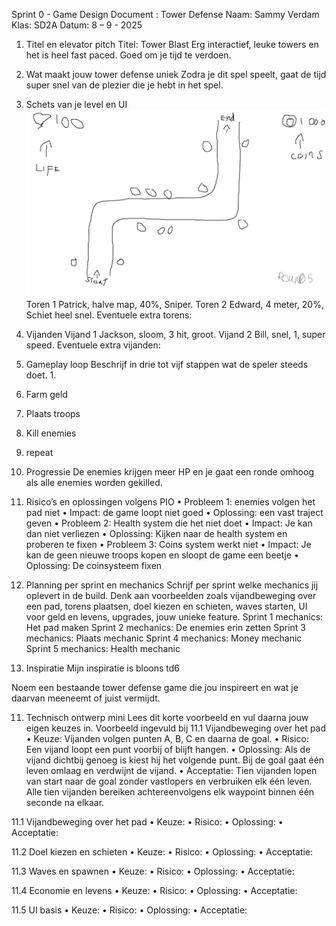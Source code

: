 Sprint 0 - Game Design Document : Tower Defense
Naam: Sammy Verdam
Klas: SD2A
Datum: 8 – 9 - 2025
1. Titel en elevator pitch
Titel: Tower Blast
Erg interactief, leuke towers en het is heel fast paced. Goed om je tijd te verdoen.

2. Wat maakt jouw tower defense uniek
Zodra je dit spel speelt, gaat de tijd super snel van de plezier die je hebt in het spel.

3. Schets van je level en UI
![Schets](https://github.com/Ymmas1968/Tower-Defense/blob/main/Schets.png)
Toren 1 Patrick, halve map, 40%, Sniper.
Toren 2 Edward, 4 meter, 20%, Schiet heel snel.
Eventuele extra torens:

5. Vijanden
Vijand 1 Jackson, sloom, 3 hit, groot.
Vijand 2 Bill, snel, 1, super speed.
Eventuele extra vijanden:

6. Gameplay loop
Beschrijf in drie tot vijf stappen wat de speler steeds doet. 1.
2.	Farm geld
3.	Plaats troops
4.	Kill enemies
5.	repeat

7. Progressie
De enemies krijgen meer HP en je gaat een ronde omhoog als alle enemies worden gekilled. 

8. Risico’s en oplossingen volgens PIO
•	Probleem 1: enemies volgen het pad niet
•	Impact: de game loopt niet goed
•	Oplossing: een vast traject geven
•	Probleem 2: Health system die het niet doet
•	Impact: Je kan dan niet verliezen
•	Oplossing: Kijken naar de health system en proberen te fixen
•	Probleem 3: Coins system werkt niet
•	Impact: Je kan de geen nieuwe troops kopen en sloopt de game een beetje
•	Oplossing: De coinsysteem fixen

9. Planning per sprint en mechanics
Schrijf per sprint welke mechanics jij oplevert in de build. Denk aan voorbeelden zoals vijandbeweging over een pad, torens plaatsen, doel kiezen en schieten, waves starten, UI voor geld en levens, upgrades, jouw unieke feature.
Sprint 1 mechanics: Het pad maken
Sprint 2 mechanics: De enemies erin zetten
Sprint 3 mechanics: Plaats mechanic
Sprint 4 mechanics: Money mechanic 
Sprint 5 mechanics: Health mechanic 

10. Inspiratie
Mijn inspiratie is bloons td6

Noem een bestaande tower defense game die jou inspireert en wat je daarvan meeneemt of juist vermijdt.

11. Technisch ontwerp mini
Lees dit korte voorbeeld en vul daarna jouw eigen keuzes in.
Voorbeeld ingevuld bij 11.1 Vijandbeweging over het pad
•	Keuze: Vijanden volgen punten A, B, C en daarna de goal.
•	Risico: Een vijand loopt een punt voorbij of blijft hangen.
•	Oplossing: Als de vijand dichtbij genoeg is kiest hij het volgende punt. Bij de goal gaat één leven omlaag en verdwijnt de vijand.
•	Acceptatie: Tien vijanden lopen van start naar de goal zonder vastlopers en verbruiken elk één leven. Alle tien vijanden bereiken achtereenvolgens elk waypoint binnen één seconde na elkaar.

11.1 Vijandbeweging over het pad
•	Keuze:
•	Risico:
•	Oplossing:
•	Acceptatie:

11.2 Doel kiezen en schieten
•	Keuze:
•	Risico:
•	Oplossing:
•	Acceptatie:

11.3 Waves en spawnen
•	Keuze:
•	Risico:
•	Oplossing:
•	Acceptatie:

11.4 Economie en levens
•	Keuze:
•	Risico:
•	Oplossing:
•	Acceptatie:

11.5 UI basis
•	Keuze:
•	Risico:
•	Oplossing:
•	Acceptatie:
